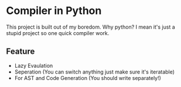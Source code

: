 # Compiler in Python
This project is built out of my boredom. Why python? I mean it's just a stupid project so one quick compiler work.

## Feature
- Lazy Evaulation
- Seperation (You can switch anything just make sure it's iteratable)
- For AST and Code Generation (You should write separately!)